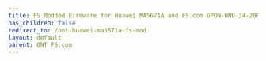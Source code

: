 ```yaml
---
title: FS Modded Firmware for Huawei MA5671A and FS.com GPON-ONU-34-20BI
has_children: false
redirect_to: /ont-huawei-ma5671a-fs-mod
layout: default
parent: ONT FS.com
---
```

